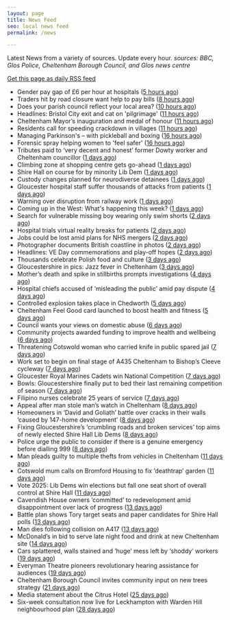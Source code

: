 ```yaml
---
layout: page
title: News Feed
seo: local news feed
permalink: /news

---
```


Latest News from a variety of sources. Update every hour.
_sources: BBC, Glos Police, Cheltenham Borough Council, and Glos news centre_

[Get this page as daily RSS feed](/daily.rss)

<!-- news_marker starts -->
- Gender pay gap of £6 per hour at hospitals ([5 hours ago](https://www.bbc.com/news/articles/c201nmk4jz6o))
- Traders hit by road closure want help  to pay bills ([8 hours ago](https://www.bbc.com/news/articles/c0lngp091kgo))
- Does your parish council reflect your local area? ([10 hours ago](https://www.cheltenham.gov.uk/news/article/3009/does_your_parish_council_reflect_your_local_area))
- Headlines: Bristol City exit and cat on 'pilgrimage' ([11 hours ago](https://www.bbc.com/news/articles/c62v340ll5po))
- Cheltenham Mayor’s inauguration and medal of honour ([11 hours ago](https://www.cheltenham.gov.uk/news/article/3008/cheltenham_mayors_inauguration_and_medal_of_honour))
- Residents call for speeding crackdown in villages ([11 hours ago](https://www.bbc.com/news/articles/cvg9x4v3k7jo))
- Managing Parkinson's – with pickleball and boxing ([16 hours ago](https://www.bbc.com/news/articles/ckg7vk5gmr3o))
- Forensic spray helping women to 'feel safer' ([16 hours ago](https://www.bbc.com/news/articles/cly392d3el1o))
- Tributes paid to ‘very decent and honest’ former Dowty worker and Cheltenham councillor ([1 days ago](https://gloucesternewscentre.co.uk/tributes-paid-to-very-decent-and-honest-former-dowty-worker-and-cheltenham-councillor/))
- Climbing zone at shopping centre gets go-ahead ([1 days ago](https://www.bbc.com/news/articles/cn5ywq6ng4yo))
- Shire Hall on course for by minority Lib Dem ([1 days ago](https://gloucesternewscentre.co.uk/shire-hall-on-course-for-by-minority-lib-dem/))
- Custody changes planned for neurodiverse detainees ([1 days ago](https://www.bbc.com/news/articles/cly3905l147o))
- Gloucester hospital staff suffer thousands of attacks from patients ([1 days ago](https://gloucesternewscentre.co.uk/gloucester-hospital-staff-suffer-thousands-of-attacks-from-patients/))
- Warning over disruption from railway work ([1 days ago](https://www.bbc.com/news/articles/cy8n4d0kxjro))
- Coming up in the West: What's happening this week? ([1 days ago](https://www.bbc.com/news/articles/c0j7p401x7eo))
- Search for vulnerable missing boy wearing only swim shorts ([2 days ago](https://www.bbc.com/news/articles/ced20dq64yno))
- Hospital trials virtual reality breaks for patients ([2 days ago](https://www.bbc.com/news/articles/c98py6k423xo))
- Jobs could be lost amid plans for NHS mergers ([2 days ago](https://www.bbc.com/news/articles/cq54e3ned40o))
- Photographer documents British coastline in photos ([2 days ago](https://www.bbc.com/news/articles/cewdlqzxello))
- Headlines: VE Day commemorations and play-off hopes ([2 days ago](https://www.bbc.com/news/articles/c8070x0r38jo))
- Thousands celebrate Polish food and culture ([3 days ago](https://www.bbc.com/news/articles/c861904v5ego))
- Gloucestershire in pics: Jazz fever in Cheltenham ([3 days ago](https://www.bbc.com/news/articles/cql23676qlgo))
- Mother’s death and spike in stillbirths prompts investigations ([4 days ago](https://gloucesternewscentre.co.uk/mothers-death-and-spike-in-stillbirths-prompts-investigations/))
- Hospital chiefs accused of ‘misleading the public’ amid pay dispute ([4 days ago](https://gloucesternewscentre.co.uk/hospital-chiefs-accused-of-misleading-the-public-amid-pay-dispute/))
- Controlled explosion takes place in Chedworth ([5 days ago](https://gloucesternewscentre.co.uk/controlled-explosion-takes-place-in-chedworth/))
- Cheltenham Feel Good card launched to boost health and fitness ([5 days ago](https://www.cheltenham.gov.uk/news/article/3007/cheltenham_feel_good_card_launched_to_boost_health_and_fitness))
- Council wants your views on domestic abuse ([6 days ago](https://gloucesternewscentre.co.uk/council-wants-your-views-on-domestic-abuse/))
- Community projects awarded funding to improve health and wellbeing ([6 days ago](https://www.cheltenham.gov.uk/news/article/3006/community_projects_awarded_funding_to_improve_health_and_wellbeing))
- Threatening Cotswold woman who carried knife in public spared jail ([7 days ago](https://gloucesternewscentre.co.uk/threatening-cotswold-woman-who-carried-knife-in-public-spared-jail/))
- Work set to begin on final stage of A435 Cheltenham to Bishop’s Cleeve cycleway ([7 days ago](https://gloucesternewscentre.co.uk/work-set-to-begin-on-final-stage-of-a435-cheltenham-to-bishops-cleeve-cycleway/))
- Gloucester Royal Marines Cadets win National Competition ([7 days ago](https://gloucesternewscentre.co.uk/gloucester-royal-marines-cadets-win-national-competition/))
- Bowls: Gloucestershire finally put to bed their last remaining competition of season ([7 days ago](https://gloucesternewscentre.co.uk/bowls-gloucestershire-finally-put-to-bed-their-last-remaining-competition-of-season/))
- Filipino nurses celebrate 25 years of service ([7 days ago](https://gloucesternewscentre.co.uk/filipino-nurses-celebrate-25-years-of-service/))
- Appeal after man stole man’s watch in Cheltenham ([8 days ago](https://gloucesternewscentre.co.uk/appeal-after-man-stole-mans-watch-in-cheltenham/))
- Homeowners in ‘David and Goliath’ battle over cracks in their walls ’caused by 147-home development’ ([8 days ago](https://gloucesternewscentre.co.uk/homeowners-in-david-and-goliath-battle-over-cracks-in-their-walls-caused-by-147-home-development/))
- Fixing Gloucestershire’s ‘crumbling roads and broken services’ top aims of newly elected Shire Hall Lib Dems ([8 days ago](https://gloucesternewscentre.co.uk/fixing-gloucestershires-crumbling-roads-and-broken-services-top-aims-of-newly-elected-shire-hall-lib-dems/))
- Police urge the public to consider if there is a genuine emergency before dialling 999 ([8 days ago](https://gloucesternewscentre.co.uk/police-urge-the-public-to-consider-if-there-is-a-genuine-emergency-before-dialling-999/))
- Man pleads guilty to multiple thefts from vehicles in Cheltenham ([11 days ago](https://gloucesternewscentre.co.uk/man-pleads-guilty-to-multiple-thefts-from-vehicles-in-cheltenham/))
- Cotswold mum calls on Bromford Housing to fix ‘deathtrap’ garden ([11 days ago](https://gloucesternewscentre.co.uk/cotswold-mum-calls-on-bromford-housing-to-fix-deathtrap-garden/))
- Vote 2025: Lib Dems win elections but fall one seat short of overall control at Shire Hall ([11 days ago](https://gloucesternewscentre.co.uk/vote-2025-lib-dems-win-elections-but-fall-one-seat-short-of-overall-control-at-shire-hall/))
- Cavendish House owners ‘committed’ to redevelopment amid disappointment over lack of progress ([13 days ago](https://gloucesternewscentre.co.uk/cavendish-house-owners-committed-to-redevelopment-amid-disappointment-over-lack-of-progress/))
- Battle plan shows Tory target seats and paper candidates for Shire Hall polls ([13 days ago](https://gloucesternewscentre.co.uk/battle-plan-shows-tory-target-seats-and-paper-candidates-for-shire-hall-polls/))
- Man dies following collision on A417 ([13 days ago](https://gloucesternewscentre.co.uk/man-dies-following-collision-on-a417/))
- McDonald’s in bid to serve late night food and drink at new Cheltenham site ([14 days ago](https://gloucesternewscentre.co.uk/mcdonalds-in-bid-to-serve-late-night-food-and-drink-at-new-cheltenham-site/))
- Cars splattered, walls stained and ‘huge’ mess left by ‘shoddy’ workers ([19 days ago](https://gloucesternewscentre.co.uk/cars-splattered-walls-stained-and-huge-mess-left-by-shoddy-workers/))
- Everyman Theatre pioneers revolutionary hearing assistance for audiences ([19 days ago](https://gloucesternewscentre.co.uk/everyman-theatre-pioneers-revolutionary-hearing-assistance-for-audiences/))
- Cheltenham Borough Council invites community input on new trees strategy ([21 days ago](https://www.cheltenham.gov.uk/news/article/3005/cheltenham_borough_council_invites_community_input_on_new_trees_strategy))
- Media statement about the Citrus Hotel ([25 days ago](https://www.cheltenham.gov.uk/news/article/3004/media_statement_about_the_citrus_hotel))
- Six-week consultation now live for Leckhampton with Warden Hill neighbourhood plan ([28 days ago](https://www.cheltenham.gov.uk/news/article/3003/six-week_consultation_now_live_for_leckhampton_with_warden_hill_neighbourhood_plan))

<!-- news_marker ends -->
